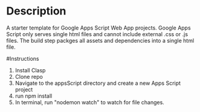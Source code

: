 # Description
A starter template for Google Apps Script Web App projects. Google Apps Script only serves single html files and cannot include external .css or .js files. The build step packges all assets and dependencies into a single html file.

#Instructions
1. Install Clasp
2. Clone repo
3. Navigate to the appsScript directory and create a new Apps Script project
4. run npm install
5. In terminal, run "nodemon watch" to watch for file changes. 
